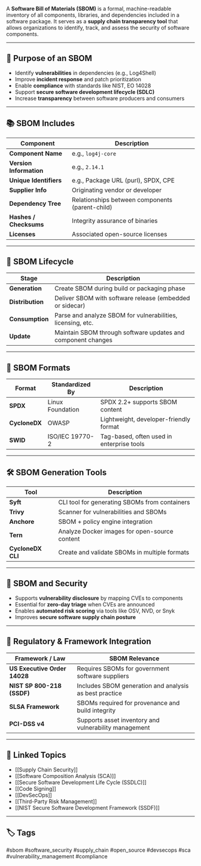 A **Software Bill of Materials (SBOM)** is a formal, machine-readable inventory of all components, libraries, and dependencies included in a software package. It serves as a **supply chain transparency tool** that allows organizations to identify, track, and assess the security of software components.

---

## 🎯 Purpose of an SBOM

- Identify **vulnerabilities** in dependencies (e.g., Log4Shell)
- Improve **incident response** and patch prioritization
- Enable **compliance** with standards like NIST, EO 14028
- Support **secure software development lifecycle (SDLC)**
- Increase **transparency** between software producers and consumers

---

## 📚 SBOM Includes

| Component                   | Description                                             |
|-----------------------------|---------------------------------------------------------|
| **Component Name**          | e.g., `log4j-core`                                      |
| **Version Information**     | e.g., `2.14.1`                                          |
| **Unique Identifiers**      | e.g., Package URL (purl), SPDX, CPE                     |
| **Supplier Info**           | Originating vendor or developer                         |
| **Dependency Tree**         | Relationships between components (parent-child)         |
| **Hashes / Checksums**      | Integrity assurance of binaries                         |
| **Licenses**                | Associated open-source licenses                         |

---

## 🔄 SBOM Lifecycle

| Stage       | Description                                                     |
|-------------|-----------------------------------------------------------------|
| **Generation** | Create SBOM during build or packaging phase                    |
| **Distribution** | Deliver SBOM with software release (embedded or sidecar)    |
| **Consumption** | Parse and analyze SBOM for vulnerabilities, licensing, etc.  |
| **Update**      | Maintain SBOM through software updates and component changes |

---

## 🧰 SBOM Formats

| Format     | Standardized By       | Description                                  |
|------------|------------------------|----------------------------------------------|
| **SPDX**   | Linux Foundation       | SPDX 2.2+ supports SBOM content              |
| **CycloneDX** | OWASP               | Lightweight, developer-friendly format       |
| **SWID**   | ISO/IEC 19770-2        | Tag-based, often used in enterprise tools    |

---

## 🛠 SBOM Generation Tools

| Tool           | Description                                  |
|----------------|----------------------------------------------|
| **Syft**       | CLI tool for generating SBOMs from containers |
| **Trivy**      | Scanner for vulnerabilities and SBOMs        |
| **Anchore**    | SBOM + policy engine integration              |
| **Tern**       | Analyze Docker images for open-source content |
| **CycloneDX CLI** | Create and validate SBOMs in multiple formats |

---

## 🔐 SBOM and Security

- Supports **vulnerability disclosure** by mapping CVEs to components  
- Essential for **zero-day triage** when CVEs are announced  
- Enables **automated risk scoring** via tools like OSV, NVD, or Snyk  
- Improves **secure software supply chain posture**

---

## 🧱 Regulatory & Framework Integration

| Framework / Law           | SBOM Relevance                                           |
|---------------------------|----------------------------------------------------------|
| **US Executive Order 14028** | Requires SBOMs for government software suppliers         |
| **NIST SP 800-218 (SSDF)**   | Includes SBOM generation and analysis as best practice  |
| **SLSA Framework**           | SBOMs required for provenance and build integrity       |
| **PCI-DSS v4**              | Supports asset inventory and vulnerability management    |

---

## 🔗 Linked Topics

- [[Supply Chain Security]]
- [[Software Composition Analysis (SCA)]]
- [[Secure Software Development Life Cycle (SSDLC)]]
- [[Code Signing]]
- [[DevSecOps]]
- [[Third-Party Risk Management]]
- [[NIST Secure Software Development Framework (SSDF)]]

---

## 🏷 Tags

#sbom #software_security #supply_chain #open_source #devsecops #sca #vulnerability_management #compliance
